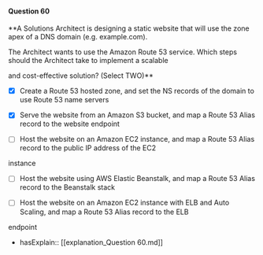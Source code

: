 #### Question  60


**A Solutions Architect is designing a static website that will use the zone apex of a DNS domain (e.g. example.com).

The Architect wants to use the Amazon Route 53 service. Which steps should the Architect take to implement a scalable

and cost-effective solution? (Select TWO)**


- [x] Create a Route 53 hosted zone, and set the NS records of the domain to use Route 53 name servers


- [x] Serve the website from an Amazon S3 bucket, and map a Route 53 Alias record to the website endpoint


- [ ] Host the website on an Amazon EC2 instance, and map a Route 53 Alias record to the public IP address of the EC2

instance


- [ ] Host the website using AWS Elastic Beanstalk, and map a Route 53 Alias record to the Beanstalk stack


- [ ] Host the website on an Amazon EC2 instance with ELB and Auto Scaling, and map a Route 53 Alias record to the ELB

endpoint



- hasExplain:: [[explanation_Question  60.md]]